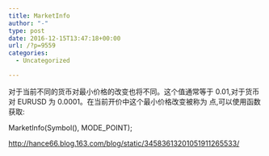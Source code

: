 ```yaml
---
title: MarketInfo
author: "-"
type: post
date: 2016-12-15T13:47:18+00:00
url: /?p=9559
categories:
  - Uncategorized

---
```


  对于当前不同的货币对最小价格的改变也将不同。这个值通常等于 0.01,对于货币对 EURUSD 为 0.0001。在当前开价中这个最小价格改变被称为 点,可以使用函数获取:

MarketInfo(Symbol(), MODE_POINT);


http://hance66.blog.163.com/blog/static/34583613201051911265533/